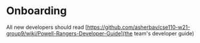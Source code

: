 # Onboarding

All new developers should read [https://github.com/asherbav/cse110-w21-group9/wiki/Powell-Rangers-Developer-Guide](the team's developer guide)
